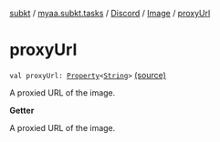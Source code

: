 [subkt](../../../index.md) / [myaa.subkt.tasks](../../index.md) / [Discord](../index.md) / [Image](index.md) / [proxyUrl](./proxy-url.md)

# proxyUrl

`val proxyUrl: `[`Property`](https://docs.gradle.org/current/javadoc/org/gradle/api/provider/Property.html)`<`[`String`](https://kotlinlang.org/api/latest/jvm/stdlib/kotlin/-string/index.html)`>` [(source)](https://github.com/Myaamori/SubKt/blob/0.1.9/src/main/kotlin/myaa/subkt/tasks/discordtask.kt#L95)

A proxied URL of the image.

**Getter**

A proxied URL of the image.

